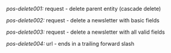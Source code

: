 *pos-delete001:* request - delete parent entity (cascade delete)

*pos-delete002:* request - delete a newsletter with basic fields

*pos-delete003:* request - delete a newsletter with all valid fields

*pos-delete004:* url - ends in a trailing forward slash
